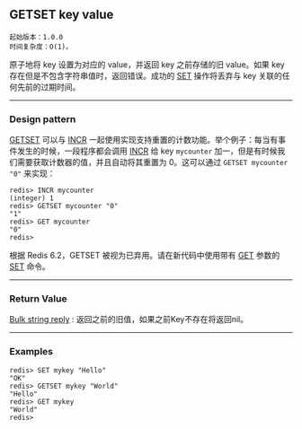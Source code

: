 ## GETSET key value

    起始版本：1.0.0
    时间复杂度：O(1)。

原子地将 key 设置为对应的 value，并返回 key 之前存储的旧 value。如果 key 存在但是不包含字符串值时，返回错误。成功的 [SET](SET.md) 操作将丢弃与 key 关联的任何先前的过期时间。

---

### Design pattern

[GETSET](GETSET.md) 可以与 [INCR](INCR.md) 一起使用实现支持重置的计数功能。举个例子：每当有事件发生的时候，一段程序都会调用 [INCR](INCR.md) 给 key `mycounter` 加一，但是有时候我们需要获取计数器的值，并且自动将其重置为 0。这可以通过 `GETSET mycounter "0"` 来实现：

```
redis> INCR mycounter
(integer) 1
redis> GETSET mycounter "0"
"1"
redis> GET mycounter
"0"
redis> 
```

根据 Redis 6.2，GETSET 被视为已弃用。请在新代码中使用带有 [GET](GET.md) 参数的 [SET](SET.md) 命令。

---

### Return Value

[Bulk string reply](../topics/protocol.md#resp-bulk-strings) : 返回之前的旧值，如果之前Key不存在将返回nil。

---

### Examples

```
redis> SET mykey "Hello"
"OK"
redis> GETSET mykey "World"
"Hello"
redis> GET mykey
"World"
redis> 
```